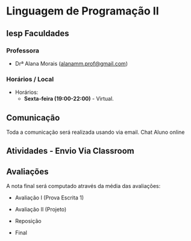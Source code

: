 # Linguagem de Programação II

## Iesp Faculdades

### Professora

* Drª Alana Morais ([alanamm.prof@gmail.com](mailto:alanamm.prof@gmail.com))

### Horários / Local

* Horários:
  - **Sexta-feira (19:00-22:00)** - Virtual.

## Comunicação

Toda a comunicação será realizada usando via email.
Chat Aluno online

## Atividades - Envio Via Classroom

## Avaliações

A nota final será computado através da média das avaliações:

* Avaliação I (Prova Escrita 1)
* Avaliação II (Projeto)

* Reposição
* Final
